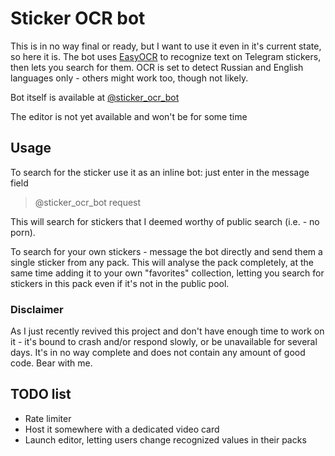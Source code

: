 # Sticker OCR bot
This is in no way final or ready, but I want to use it even in it's current state, so here it is.
The bot uses [EasyOCR](https://github.com/JaidedAI/EasyOCR) to recognize text on Telegram stickers, 
then lets you search for them.
OCR is set to detect Russian and English languages only - others might work too, though not likely.

Bot itself is available at [@sticker_ocr_bot](https://t.me/sticker_ocr_bot)

The editor is not yet available and won't be for some time

## Usage
To search for the sticker use it as an inline bot: just enter in the message field
> @sticker_ocr_bot request

This will search for stickers that I deemed worthy of public search (i.e. - no porn).

To search for your own stickers - message the bot directly and send them a single sticker from any pack.
This will analyse the pack completely, at the same time adding it to your own "favorites" collection, 
letting you search for stickers in this pack even if it's not in the public pool.

### Disclaimer
As I just recently revived this project and don't have enough time to work on it - it's bound to crash and/or respond 
slowly, or be unavailable for several days. It's in no way complete and does not contain any amount of good code. 
Bear with me.

## TODO list
* Rate limiter
* Host it somewhere with a dedicated video card
* Launch editor, letting users change recognized values in their packs